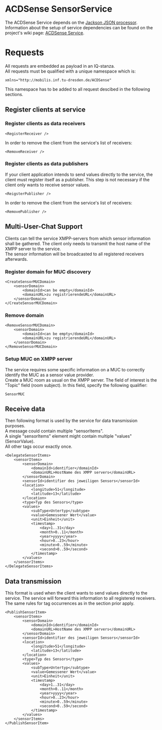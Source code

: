 # ACDSense SensorService
The ACDSense Service depends on the [Jackson JSON processor](http://jackson.codehaus.org). Information about the setup of service dependencies can be found on the project's wiki page: [ACDSense Service](https://github.com/mobilis/ACDSense/wiki/ACDSense-Service).
# Requests
All requests are embedded as payload in an IQ-stanza.  
All requests must be qualified with a unique namespace which is:

	xmlns="http://mobilis.inf.tu-dresden.de/ACDSense"
This namespace has to be added to all request descibed in the following sections.

## Register clients at service 
### Register clients as data receivers
	<RegisterReceiver />
In order to remove the client from the service's list of receivers:
	
	<RemoveReceiver />
### Register clients as data publishers
If your client application intends to send values directly to the service, the client must register itself as a publisher. This step is not necessary if the client only wants to receive sensor values.

	<ReigsterPublisher />
In order to remove the client from the service's list of receivers:

	<RemovePublisher />
## Multi-User-Chat Support	
Clients can tell the service XMPP-servers from which sensor information shall be gathered. The client only needs to transmit the host name of the XMPP server to the service.  
The sensor information will be broadcasted to all registered receivers afterwards.
### Register domain for MUC discovery
	<CreateSensorMUCDomain>
		<sensorDomain>
			<domainId>can be empty</domainId>
			<domainURL>zu registrierendeURL</domainURL>
		</sensorDomain>
	</CreateSensorMUCDomain>
### Remove domain
	<RemoveSensorMUCDomain>
		<sensorDomain>
			<domainId>can be empty</domainId>
			<domainURL>zu registrierendeURL</domainURL>
		</sensorDomain>
	</RemoveSensorMUCDomain>
### Setup MUC on XMPP server
The service requires some specific information on a MUC to correctly identify the MUC as a sensor value provider.  
Create a MUC room as usual on the XMPP server. The field of interest is the "Topic" field (room subject). In  this field, specify the following qualifier:

	SensorMUC
## Receive data
Then following format is used by the service for data transmission purposes.  
A message could contain multiple "sensorItems".  
A single "sensorItems" element might contain multiple "values" (SensorValue).  
All other tags occur exactly once.

	<DelegateSensorItems>
		<sensorItems>
			<sensorDomain>
				<domainId>identifier</domainId>
				<domainURL>HostName des XMPP servers</domainURL>
			</sensorDomain>
			<sensorId>identifier des jeweiligen Sensors</sensorId>
			<location>
				<longitude>51</longitude>
				<latitude>13</latitude>
			</location>
			<type>Typ des Sensors</type>
			<values>
				<subType>Untertyp</subtype>
				<value>Gemessener Wert</value>
				<unit>Einheit</unit>
				<timestamp>
					<day>1..31</day>
					<month>0..11</month>
					<year>yyyy</year>
					<hour>0..23</hour>
					<minute>0..59</minute>
					<second>0..59</second>
				</timestamp>
			</values>
		</sensorItems>
	</DelegateSensorItems>
## Data transmission
This format is used when the client wants to send values directly to the service. The service will forward this information to all registered receivers.  
The same rules for tag occurrences as in the section prior apply.

	<PublishSensorItem>
		<sensorItems>
			<sensorDomain>
				<domainId>identifier</domainId>
				<domainURL>HostName des XMPP servers</domainURL>
			</sensorDomain>
			<sensorId>identifier des jeweiligen Sensors</sensorId>
			<location>
				<longitude>51</longitude>
				<latitude>13</latitude>
			</location>
			<type>Typ des Sensors</type>
			<values>
				<subType>Untertyp</subtype>
				<value>Gemessener Wert</value>
				<unit>Einheit</unit>
				<timestamp>
					<day>1..31</day>
					<month>0..11</month>
					<year>yyyy</year>
					<hour>0..23</hour>
					<minute>0..59</minute>
					<second>0..59</second>
				</timestamp>
			</values>
		</sensorItems>
	</PublishSensorItem>